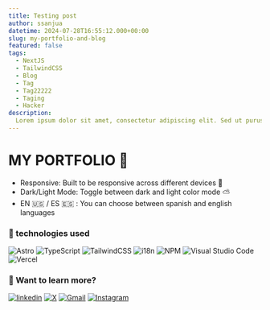 ```yaml
---
title: Testing post 
author: ssanjua
datetime: 2024-07-28T16:55:12.000+00:00
slug: my-portfolio-and-blog
featured: false
tags:
  - NextJS
  - TailwindCSS
  - Blog
  - Tag
  - Tag22222
  - Taging
  - Hacker
description:
  Lorem ipsum dolor sit amet, consectetur adipiscing elit. Sed ut purus eget sapien.
---
```


# MY PORTFOLIO 🌟

- Responsive: Built to be responsive across different devices 📲
- Dark/Light Mode: Toggle between dark and light color mode ⛅
- EN 🇺🇸 / ES 🇪🇸 : You can choose between spanish and english languages


### 🚀 technologies used

![Astro](https://img.shields.io/badge/astro-%232C2052.svg?style=for-the-badge&logo=astro&logoColor=white) ![TypeScript](https://img.shields.io/badge/typescript-%23007ACC.svg?style=for-the-badge&logo=typescript&logoColor=white) ![TailwindCSS](https://img.shields.io/badge/tailwindcss-%2338B2AC.svg?style=for-the-badge&logo=tailwind-css&logoColor=white) ![i18n](https://img.shields.io/badge/i18n-7D4698?style=for-the-badge&) ![NPM](https://img.shields.io/badge/NPM-%23CB3837.svg?style=for-the-badge&logo=npm&logoColor=white) ![Visual Studio Code](https://img.shields.io/badge/Visual%20Studio%20Code-0078d7.svg?style=for-the-badge&logo=visual-studio-code&logoColor=white) ![Vercel](https://img.shields.io/badge/vercel-%23000000.svg?style=for-the-badge&logo=vercel&logoColor=white)


### 👀 Want to learn more?

[![linkedin](https://img.shields.io/badge/linkedin-0A66C2?style=for-the-badge&logo=linkedin&logoColor=white)](https://www.linkedin.com/in/paupallares/) [![X](https://img.shields.io/badge/X-%23000000.svg?style=for-the-badge&logo=X&logoColor=white)](https://twitter.com/pupipallares) [![Gmail](https://img.shields.io/badge/Gmail-D14836?style=for-the-badge&logo=gmail&logoColor=white)](ppaupallares@gmail.com) [![Instagram](https://img.shields.io/badge/Instagram-%23E4405F.svg?style=for-the-badge&logo=Instagram&logoColor=white)](www.instagram.com/ppupipallares) 
